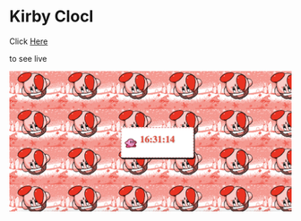 <h1> Kirby Clocl </h1>

<p> Click <a href="https://kirbyclock.netlify.app/"> Here </p> </a> <p>to see live </p>


![Alt Text](img/kirbyclock.png)